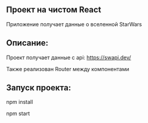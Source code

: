 ## Проект на чистом React
Приложение получает данные о вселенной StarWars

## Описание:
Проект получает данные с api: https://swapi.dev/

Также реализован Router между компонентами

## Запуск проекта:
npm install

npm start

